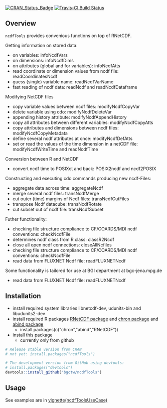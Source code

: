 
<!-- 
README.md is generated from README.Rmd. Please edit that file
#knitr::knit("README.Rmd") 
rmarkdown::render("README.Rmd") 
maybe clear cache before
-->
[![CRAN\_Status\_Badge](https://www.r-pkg.org/badges/version/ncdfTools)](http://cran.r-project.org/package=ncdfTools) [![Travis-CI Build Status](https://travis-ci.org/bgctw/ncdfTools.svg?branch=master)](https://travis-ci.org/bgctw/ncdfTools)

Overview
--------

`ncdfTools` provides convenious functions on top of RNetCDF.

Getting information on stored data:

- on variables: infoNcdfVars
- on dimensions: infoNcdfDims
- on attributes (global and for variables): infoNcdfAtts
- read coordinate or dimension values from ncdf file: readCoordinatesNcdf
- guess (single) variable name: readNcdfVarName
- fast reading of ncdf data: readNcdf and readNcdfDataframe

Modifying NetCDF files

- copy variable values between ncdf files: modifyNcdfCopyVar
- delete variable using cdo: modifyNcdfDeleteVar
- appending history attribute: modifyNcdfAppendHistory
- copy all attributes between different variables: modifyNcdfCopyAtts
- copy attributes and dimensions between ncdf files: modifyNcdfCopyMetadata
- define several ncdf attributes at once: modifyNcdfDefAtts
- set or read the values of the time dimension in a netCDF file: 
  modifyNcdfWriteTime and readNcdfTime

Conversion between R and NetCDF

- convert ncdf time to POSIXct and back: POSIX2ncdf and ncdf2POSIX

Constructing and executing cdo commands producing new ncdf-Files:

- aggregate data across time: aggregateNcdf
- merge several ncdf files: transNcdfMerge
- cut outer (time) margins of Ncdf files: transNcdfCutFiles
- transpose Ncdf datacube: transNcdfRotate
- cut subset out of ncdf file: transNcdfSubset

Futher functionality:

- checking file structure compliance to CF/COARDS/MDI ncdf conventions: checkNcdfFile
- determines ncdf class from R class: classR2Ncdf
- close all open ncdf connections: closeAllNcfiles
- checking file structure compliance to CF/COARDS/MDI ncdf conventions: checkNcdfFile
- read data from FLUXNET Ncdf file: readFLUXNETNcdf

Some functionality is tailored for use at BGI department at bgc-jena.mpg.de

- read data from FLUXNET Ncdf file: readFLUXNETNcdf


Installation
------------

- install required system libraries libnetcdf-dev, udunits-bin and libudunits2-dev
- install required R packages [RNetCDF package](https://cran.r-project.org/web/packages/RNetCDF) and [chron package](https://cran.r-project.org/web/packages/chron) and [abind package](https://cran.r-project.org/web/packages/chron)
  - install.packages(c("chron","abind","RNetCDF"))
- install this package
  -  currently only from github

``` r
# Release stable version from CRAN
# not yet: install.packages("ncdfTools")

# The development version from GitHub using devtools:
# install.packages("devtools")
devtools::install_github("bgctw/ncdfTools")
```

Usage
-----

See  examples are in [vignette(ncdfToolsUseCase)](https://git.bgc-jena.mpg.de/twutz/ncdfTools/blob/master/vignettes/ncdfToolsUseCase.md) 

